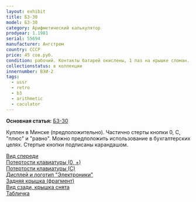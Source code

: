 ```yaml
---
layout: exhibit
title: Б3-30
model: Б3-30
category: Арифметический калькулятор
prodyear: 1.1981
serial: 55694
manufacturer: Ангстрем
country: СССР
price: 45 сов.руб.
condition: рабочий. Контакты батарей окислены, 1 паз на крышке сломан. Нет винта задней крышки.
collectionstatus: в коллекции
innernumber: ВЭИ-2
tags:
  - ussr
  - retro
  - b3
  - arithmetic
  - caculator
---
```


**Основная статья:** [Б3-30](../../models/b330)

Куплен в Минске (предположительно). Частично стерты кнопки 0, С, "плюс" и "равно". Можно предположить использование в бухгалтерских целях. Стертые кнопки подписаны карандашом. 

[Вид спереди](https://images2.imgbox.com/64/4c/d6UnWIIy_o.jpg)  
[Потертости клавиатуры (0, +)](https://images2.imgbox.com/8e/87/pzQha1k8_o.jpg)  
[Потертости клавиатуры (С)](https://images2.imgbox.com/b7/ab/YrjzlfAU_o.jpg)  
[Дисплей и логотип "Электроники"](https://images2.imgbox.com/0e/b8/8Li8Ln7d_o.jpg)  
[Задняя крышка (фрагмент)](https://images2.imgbox.com/27/a1/6XqVdNzH_o.jpg)  
[Вид сзади, крышка снята](https://images2.imgbox.com/b5/e6/eoJBi2l9_o.jpg)  
[Табличка](https://images2.imgbox.com/c5/f0/g170JNgY_o.jpg)


